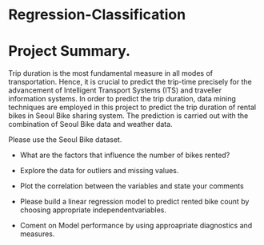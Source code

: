 # Regression-Classification

# Project Summary.
Trip duration is the most fundamental measure in all modes of transportation. Hence, it is crucial to predict the trip-time precisely for the advancement of Intelligent Transport Systems (ITS) and traveller information systems. In order to predict the trip duration, data mining techniques are employed in this project to predict the trip duration of rental bikes in Seoul Bike sharing system. The prediction is carried out with the combination of Seoul Bike data and weather data.

Please use the Seoul Bike dataset.

- What are the factors that influence the number of bikes rented?

- Explore the data for outliers and missing values.

- Plot the correlation between the variables and state your comments

- Please build a linear regression model to predict rented bike count by choosing appropriate independentvariables.

- Coment on Model performance by using approapriate diagnostics and measures.

